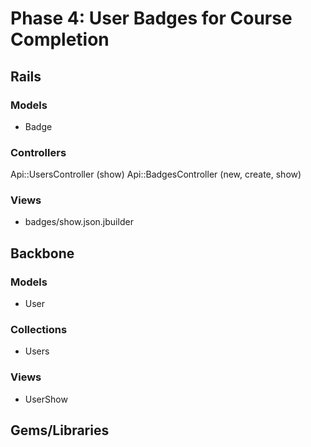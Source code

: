 # Phase 4: User Badges for Course Completion

## Rails
### Models
* Badge

### Controllers
Api::UsersController (show)
Api::BadgesController (new, create, show)

### Views
* badges/show.json.jbuilder

## Backbone
### Models
* User

### Collections
* Users

### Views
* UserShow

## Gems/Libraries
